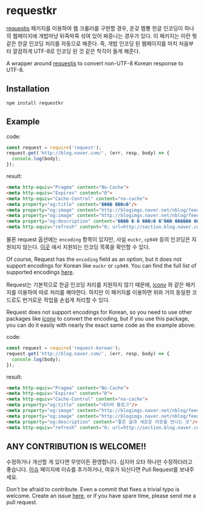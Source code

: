 # requestkr

[requestjs](https://github.com/request/request) 패키지를 이용하여 웹 크롤러를 구현할 경우,
온갖 짬뽕 한글 인코딩이 하나의 웹페이지에 개밥마냥 뒤죽박죽 섞여 있어 짜증나는 경우가 있다. 이 패키지는
이런 뭣 같은 한글 인코딩 처리를 자동으로 해준다. 즉, 개밥 인코딩 된 웹페이지를 마치 처음부터 깔끔하게
UTF-8로 인코딩 된 것 같은 착각이 들게 해준다.

A wrapper around [requestjs](https://github.com/request/request) to convert
non-UTF-8 Korean response to UTF-8.

## Installation

```
npm install requestkr
```

## Example

code:

```js
const request = require('request');
request.get('http://blog.naver.com/', (err, resp, body) => {
  console.log(body);
});
```

result:

```html
<meta http-equiv="Pragma" content="No-Cache">
<meta http-equiv="Expires" content="0">
<meta http-equiv="Cache-Control" content="no-cache">
<meta property="og:title" content="���̹� ���α�"/>
<meta property="og:image" content="http://blogimgs.naver.net/nblog/feed/og_feed_1200_image.png"/>
<meta property="og:image" content="http://blogimgs.naver.net/nblog/feed/og_feed_600_image.png"/>
<meta property="og:description" content="���� �۰� ���ο� �̿��� ������ ��"/>
<meta http-equiv="refresh" content="0; url=http://section.blog.naver.com">
```

물론 request 옵션에는 `encoding` 항목이 있지만, 사실 `euckr`, `cp949` 등의 인코딩은 지원되지 않는다.
[이곳](https://nodejs.org/api/buffer.html#buffer_buffers_and_character_encodings)
에서 지원되는 인코딩 목록을 확인할 수 있다.

Of course, Request has the `encoding` field as an option, but it does not support
encodings for Korean like `euckr` or `cp949`.
You can find the full list of supported encodings   [here](https://nodejs.org/api/buffer.html#buffer_buffers_and_character_encodings).


Request는 기본적으로 한글 인코딩 처리를 지원하지 않기 때문에, [iconv](https://github.com/bnoordhuis/node-iconv)
와 같은 패키지를 이용하여 따로 처리를 해야한다. 하지만 이 패키지를 이용하면 위와 거의 동일한 코드로도
번거로운 작업을 손쉽게 처리할 수 있다.

Request does not support encodings for Korean, so you need to use other packages
like [iconv](https://github.com/bnoordhuis/node-iconv) to convert the encoding,
but if you use this package, you can do it easily with nearly the exact same
code as the example above:

code:

```js
const request = require('request-korean');
request.get('http://blog.naver.com/', (err, resp, body) => {
  console.log(body);
});
```

result:

```html
<meta http-equiv="Pragma" content="No-Cache">
<meta http-equiv="Expires" content="0">
<meta http-equiv="Cache-Control" content="no-cache">
<meta property="og:title" content="네이버 블로그"/>
<meta property="og:image" content="http://blogimgs.naver.net/nblog/feed/og_feed_1200_image.png"/>
<meta property="og:image" content="http://blogimgs.naver.net/nblog/feed/og_feed_600_image.png"/>
<meta property="og:description" content="좋은 글과 새로운 이웃을 만나는 곳"/>
<meta http-equiv="refresh" content="0; url=http://section.blog.naver.com">
```

## ANY CONTRIBUTION IS WELCOME!!

수정하거나 개선할 게 있다면 무엇이든 환영합니다. 심지어 오타 하나만 수정하더라고 좋습니다. [이슈](https://github.com/buo/request-korean/issues) 페이지에 이슈를 추가하거나, 여유가 되신다면
Pull Request를 보내주세요.

Don't be afraid to contribute. Even a commit that fixes a trivial typo is welcome.
Create an issue [here](https://github.com/buo/request-korean/issues), or if you
have spare time, please send me a pull request.
